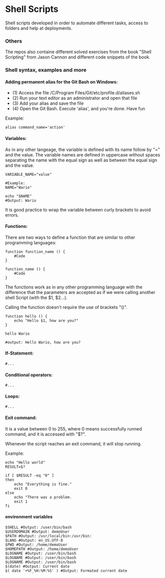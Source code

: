 # Shell Scripts

Shell scripts developed in order to automate different tasks, access to folders and help at deployments.

### Others

The repos also containe different solved exercises from the book "Shell Scripting" from Jason Cannon and different code snippets of the book.

### Shell syntax, examples and more

#### Adding permanent alias for the Git Bash on Windows:

- (1) Access the file /C/Program Files/Git/etc/profile.d/aliases.sh
- (2) Run your text editor as an administrator and open that file
- (3) Add your alias and save the file
- (4) Open the Git Bash. Execute 'alias', and you're done. Have fun

Example:

``` shell
alias command_name='action'
```

#### Variables:

As in any other langeage, the variable is defined with its name follow by "=" and the value. The variable names are defined in uppercase without spaces separating the name with the equal sign as well as between the equal sign and the value.

```shell
VARIABLE_NAME="value"

#Example:
NAME="Wario"

echo "$NAME"
#Output: Wario
```
It is good practice to wrap the variable between curly brackets to avoid errors.

#### Functions:

There are two ways to define a function that are similar to other programming languages:

```shell
function function_name () {
    #Code
}

function_name () {
    #Code
}
```

The functions work as in any other programming language with the difference that the parameters are accepted as if we were calling another shell Script (with the $1, $2...).

Calling the function doesn't require the use of brackets "()".

```shell
function hello () {
    echo "Hello $1, how are you?"
}

hello Wario

#output: Hello Wario, how are you?
```

#### If-Statement:

```shell
#...
```

#### Conditional operators:

```shell
#...
```

#### Loops:

```shell
#...
```

#### Exit command:

It is a value between 0 to 255, where 0 means successfully runned command, and it is accessed with "$?".

Whenever the script reaches an exit command, it will stop running.

Example:

```shell
echo "Hello world"
RESULT=$?

if [ $RESULT -eq "0" ]
then
    echo "Everything is fine."
    exit 0
else
    echo "There was a problem.
    exit 1
fi
```

#### environment variables

```shell
$SHELL #Output: /user/bin/bash
$USERDOMAIN #Output: demoUser
$PATH #Output: /usr/local/bin:/usr/bin:
$LANG #Output: en_US.UTF-8
$PWD #Output: /home/demoUser
$HOMEPATH #Output: /home/demoUser
$LOGNAME #Output: /user/bin/bash
$LOGNAME #Output: /user/bin/bash
$LOGNAME #Output: /user/bin/bash
$(date) #Output: Current date
$( date '+%F_%H:%M:%S' ) #Output: Formated current date
```